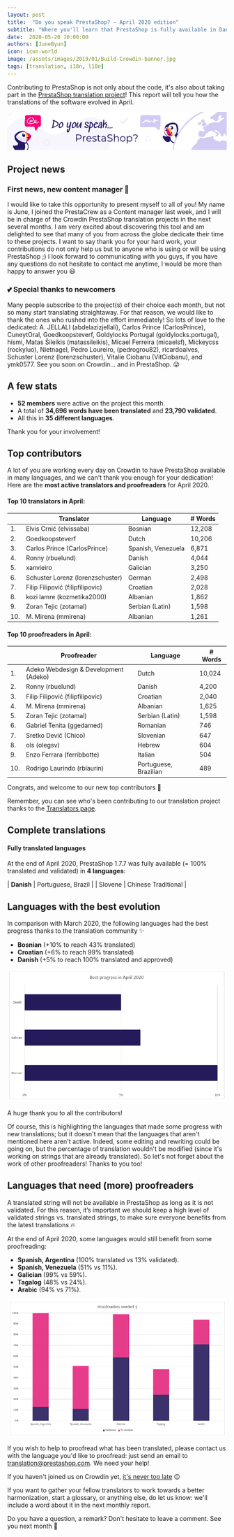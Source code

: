 ```yaml
---
layout: post
title:  "Do you speak PrestaShop? – April 2020 edition"
subtitle: "Where you'll learn that PrestaShop is fully available in Danish"
date:  2020-05-20 10:00:00
authors: [JuneByun]
icon: icon-world
image: /assets/images/2019/01/Build-Crowdin-banner.jpg
tags: [translation, i18n, l10n]
---
```

 
Contributing to PrestaShop is not only about the code, it's also about taking part in the [PrestaShop translation project](https://crowdin.com/project/prestashop-official)! This report will tell you how the translations of the software evolved in April.
 
![Crowdin Monthly banner](/assets/images/2019/01/Build-Crowdin-banner.jpg)
 
## Project news
 
 
### First news, new content manager :tada:
 
I would like to take this opportunity to present myself to all of you! My name is June, I joined the PrestaCrew as a Content manager last week, and I will be in charge of the Crowdin PrestaShop translation projects in the next several months. I am very excited about discovering this tool and am delighted to see that many of you from across the globe dedicate their time to these projects. I want to say thank you for your hard work, your contributions do not only help us but to anyone who is using or will be using PrestaShop ;) I look forward to communicating with you guys, if you have any questions do not hesitate to contact me anytime, I would be more than happy to answer you :smiley:
 
### :two_hearts: Special thanks to newcomers
 
Many people subscribe to the project(s) of their choice each month, but not so many start translating straightaway. For that reason, we would like to thank the ones who rushed into the effort immediately! So lots of love to the dedicated: A. JELLALI (abdelazizjellali), Carlos Prince (CarlosPrince), CuneytOral, Goedkoopsteverf, Goldylocks Portugal (goldylocks.portugal), hismi, Matas Šileikis (matassileikis), Micael Ferreira (micaelsf), Mickeycss (rockyluo), Nietnagel, Pedro Loureiro, (pedrogrou82), ricardoalves, Schuster Lorenz (lorenzschuster), Vitalie Ciobanu (VitCiobanu), and ymk0577. See you soon on Crowdin… and in PrestaShop. :stuck_out_tongue_winking_eye:
 
 
## A few stats
 
* **52 members** were active on the project this month.
* A total of **34,696 words have been translated** and **23,790 validated**.
* All this in **35 different languages**.
 
Thank you for your involvement!
 
 
## Top contributors
 
A lot of you are working every day on Crowdin to have PrestaShop available in many languages, and we can't thank you enough for your dedication! Here are the **most active translators and proofreaders** for April 2020.
 
#### Top 10 translators in April:
 
| |Translator | Language | # Words
|-|---------- | -------- | ----------------
 1. | Elvis Crnić (elvissaba) | Bosnian | 12,208
 2. | Goedkoopsteverf | Dutch | 10,206
 3. | Carlos Prince (CarlosPrince) | Spanish, Venezuela | 6,871
 4. | Ronny (rbuelund) | Danish | 4,044
 5. | xanvieiro | Galician | 3,250
 6. | Schuster Lorenz (lorenzschuster) | German | 2,498
 7. | Filip Filipović (filipfilipovic) | Croatian | 2,028
 8. | kozi lamre (kozmetika2000) | Albanian | 1,862
 9. | Zoran Tejic (zotamal) | Serbian (Latin) | 1,598
10. | M. Mirena (mmirena) | Albanian | 1,261
 
 
#### Top 10 proofreaders in April:
 
| | Proofreader | Language | # Words
|-| ---------- | -------- | ----------------
1. | Adeko Webdesign & Development (Adeko) | Dutch | 10,024
 2. | Ronny (rbuelund) | Danish | 4,200
 3. | Filip Filipović (filipfilipovic) | Croatian | 2,040
 4. | M. Mirena (mmirena) | Albanian | 1,625
 5. | Zoran Tejic (zotamal) | Serbian (Latin) | 1,598
 6. | Gabriel Tenita (ggedamed) | Romanian | 746
 7. | Sretko Devič (Chico) | Slovenian | 647
 8. | ols (olegsv) | Hebrew | 604
 9. | Enzo Ferrara (ferribbotte) | Italian | 504
10. | Rodrigo Laurindo (rblaurin) | Portuguese, Brazilian | 489
 
Congrats, and welcome to our new top contributors :clap:
 
Remember, you can see who's been contributing to our translation project thanks to the [Translators page](http://translators.prestashop.com/).
 
 
## Complete translations
 
#### Fully translated languages
 
At the end of April 2020, PrestaShop 1.7.7 was fully available (= 100% translated and validated) in **4 languages**:
 
| **Danish** | Portuguese, Brazil | 
| Slovene | Chinese Traditional |
 
 
## Languages with the best evolution
 
In comparison with March 2020, the following languages had the best progress thanks to the translation community :sparkles:
 
* **Bosnian** (+10% to reach 43% translated)
* **Croatian** (+6% to reach 99% translated)
* **Danish** (+5% to reach 100% translated and approved)
 
![Best translation progress for April 2020](/assets/images/2020/05/Build-Crowdin-progress-April20.png)
 
A huge thank you to all the contributors!
 
Of course, this is highlighting the languages that made some progress with new translations; but it doesn't mean that the languages that aren't mentioned here aren't active. Indeed, some editing and rewriting could be going on, but the percentage of translation wouldn't be modified (since it's working on strings that are already translated). So let's not forget about the work of other proofreaders! Thanks to you too!
 
 
## Languages that need (more) proofreaders
 
A translated string will not be available in PrestaShop as long as it is not validated. For this reason, it’s important we should keep a high level of validated strings vs. translated strings, to make sure everyone benefits from the latest translations :fire:
 
At the end of April 2020, some languages would still benefit from some proofreading:
 
* **Spanish, Argentina** (100% translated vs 13% validated).
* **Spanish, Venezuela** (51% vs 11%).
* **Galician** (99% vs 59%).
* **Tagalog** (48% vs 24%).
* **Arabic** (94% vs 71%).
 
![Languages that need proofreading](/assets/images/2020/05/Build-Crowdin-proofreading-April20.png)
 
If you wish to help to proofread what has been translated, please contact us with the language you'd like to proofread: just send an email to translation@prestashop.com. We need your help!
 
If you haven't joined us on Crowdin yet, [it's never too late](https://crowdin.com/project/prestashop-official) :wink:
 
If you want to gather your fellow translators to work towards a better harmonization, start a glossary, or anything else, do let us know: we'll include a word about it in the next monthly report.
 
Do you have a question, a remark? Don't hesitate to leave a comment. See you next month :raising_hand:
